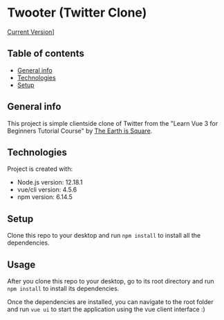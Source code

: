 Twooter (Twitter Clone)
============
[Current Version](https://img.shields.io/badge/version-1.0.0-green.svg)]

## Table of contents
* [General info](#general-info)
* [Technologies](#technologies)
* [Setup](#setup)

## General info
This project is simple clientside clone of Twitter from the "Learn Vue 3 for Beginners Tutorial Course" by [The Earth is Square](https://www.youtube.com/watch?v=ZqgiuPt5QZo).
	
## Technologies
Project is created with:
* Node.js version: 12.18.1
* vue/cli version: 4.5.6
* npm version: 6.14.5
	
## Setup
Clone this repo to your desktop and run `npm install` to install all the dependencies.

## Usage
After you clone this repo to your desktop, go to its root directory and run `npm install` to install its dependencies.

Once the dependencies are installed, you can navigate to the root folder and run  `vue ui` to start the application using the vue client interface :)


